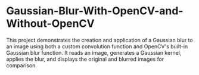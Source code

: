 # Gaussian-Blur-With-OpenCV-and-Without-OpenCV
This project demonstrates the creation and application of a Gaussian blur to an image using both a custom convolution function and OpenCV's built-in Gaussian blur function. It reads an image, generates a Gaussian kernel, applies the blur, and displays the original and blurred images for comparison.

